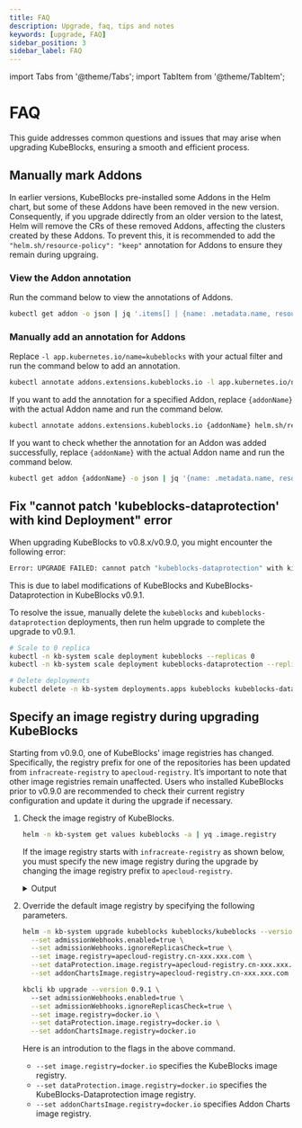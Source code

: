 ```yaml
---
title: FAQ
description: Upgrade, faq, tips and notes
keywords: [upgrade, FAQ]
sidebar_position: 3
sidebar_label: FAQ
---
```


import Tabs from '@theme/Tabs';
import TabItem from '@theme/TabItem';

# FAQ

This guide addresses common questions and issues that may arise when upgrading KubeBlocks, ensuring a smooth and efficient process.

## Manually mark Addons

In earlier versions, KubeBlocks pre-installed some Addons in the Helm chart, but some of these Addons have been removed in the new version. Consequently, if you upgrade ddirectly from an older version to the latest, Helm will remove the CRs of these removed Addons, affecting the clusters created by these Addons. To prevent this, it is recommended to add the `"helm.sh/resource-policy": "keep"` annotation for Addons to ensure they remain during upgraing.

### View the Addon annotation

Run the command below to view the annotations of Addons.

```bash
kubectl get addon -o json | jq '.items[] | {name: .metadata.name, resource_policy: .metadata.annotations["helm.sh/resource-policy"]}'
```

### Manually add an annotation for Addons

Replace `-l app.kubernetes.io/name=kubeblocks` with your actual filter and run the command below to add an annotation.

```bash
kubectl annotate addons.extensions.kubeblocks.io -l app.kubernetes.io/name=kubeblocks helm.sh/resource-policy=keep
```

If you want to add the annotation for a specified Addon, replace `{addonName}` with the actual Addon name and run the command below.

```bash
kubectl annotate addons.extensions.kubeblocks.io {addonName} helm.sh/resource-policy=keep
```

If you want to check whether the annotation for an Addon was added successfully, replace `{addonName}` with the actual Addon name and run the command below.

```bash
kubectl get addon {addonName} -o json | jq '{name: .metadata.name, resource_policy: .metadata.annotations["helm.sh/resource-policy"]}'
```

## Fix "cannot patch 'kubeblocks-dataprotection' with kind Deployment" error

When upgrading KubeBlocks to v0.8.x/v0.9.0, you might encounter the following error:

```bash
Error: UPGRADE FAILED: cannot patch "kubeblocks-dataprotection" with kind Deployment: Deployment.apps "kubeblocks-dataprotection" is invalid: spec.selector: Invalid value: v1.LabelSelector{MatchLabels:map[string]string{"app.kubernetes.io/component":"dataprotection", "app.kubernetes.io/instance":"kubeblocks", "app.kubernetes.io/name":"kubeblocks"}, MatchExpressions:[]v1.LabelSelectorRequirement(nil)}: field is immutable && cannot patch "kubeblocks" with kind Deployment: Deployment.apps "kubeblocks" is invalid: spec.selector: Invalid value: v1.LabelSelector{MatchLabels:map[string]string{"app.kubernetes.io/component":"apps", "app.kubernetes.io/instance":"kubeblocks", "app.kubernetes.io/name":"kubeblocks"}, MatchExpressions:[]v1.LabelSelectorRequirement(nil)}: field is immutable
```

This is due to label modifications of KubeBlocks and KubeBlocks-Dataprotection in KubeBlocks v0.9.1.

To resolve the issue, manually delete the `kubeblocks` and `kubeblocks-dataprotection` deployments, then run helm upgrade to complete the upgrade to v0.9.1.

```bash
# Scale to 0 replica
kubectl -n kb-system scale deployment kubeblocks --replicas 0
kubectl -n kb-system scale deployment kubeblocks-dataprotection --replicas 0

# Delete deployments
kubectl delete -n kb-system deployments.apps kubeblocks kubeblocks-dataprotection
```

## Specify an image registry during upgrading KubeBlocks

Starting from v0.9.0, one of KubeBlocks' image registries has changed. Specifically, the registry prefix for one of the repositories has been updated from `infracreate-registry` to `apecloud-registry`. It’s important to note that other image registries remain unaffected. Users who installed KubeBlocks prior to v0.9.0 are recommended to check their current registry configuration and update it during the upgrade if necessary.

1. Check the image registry of KubeBlocks.

   ```bash
   helm -n kb-system get values kubeblocks -a | yq .image.registry
   ```

   If the image registry starts with `infracreate-registry` as shown below, you must specify the new image registry during the upgrade by changing the image registry prefix to `apecloud-registry`.

   <details>

   <summary>Output</summary>

   ```text
   infracreate-registry.cn-xxx.xxx.com
   ```

   </details>

2. Override the default image registry by specifying the following parameters.

   <Tabs>

   <TabItem value="Helm" label="Helm" default>

   ```bash
   helm -n kb-system upgrade kubeblocks kubeblocks/kubeblocks --version 0.9.1 \
     --set admissionWebhooks.enabled=true \
     --set admissionWebhooks.ignoreReplicasCheck=true \
     --set image.registry=apecloud-registry.cn-xxx.xxx.com \
     --set dataProtection.image.registry=apecloud-registry.cn-xxx.xxx.com \
     --set addonChartsImage.registry=apecloud-registry.cn-xxx.xxx.com
   ```

   </TabItem>

   <TabItem value="kbcli" label="kbcli">

   ```bash
   kbcli kb upgrade --version 0.9.1 \ 
     --set admissionWebhooks.enabled=true \
     --set admissionWebhooks.ignoreReplicasCheck=true \
     --set image.registry=docker.io \
     --set dataProtection.image.registry=docker.io \
     --set addonChartsImage.registry=docker.io
   ```

   </TabItem>

   </Tabs>

   Here is an introdution to the flags in the above command.

   - `--set image.registry=docker.io` specifies the KubeBlocks image registry.
   - `--set dataProtection.image.registry=docker.io` specifies the KubeBlocks-Dataprotection image registry.
   - `--set addonChartsImage.registry=docker.io` specifies Addon Charts image registry.
